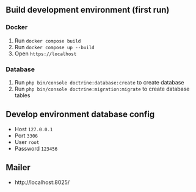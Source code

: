 ## Build development environment (first run)
### Docker
1. Run `docker compose build`
2. Run `docker compose up --build`
3. Open `https://localhost`

### Database
1. Run `php bin/console doctrine:database:create` to create database
2. Run `php bin/console doctrine:migration:migrate` to create database tables

## Develop environment database config
- Host `127.0.0.1`
- Port `3306`
- User `root`
- Password `123456`

## Mailer
- http://localhost:8025/
